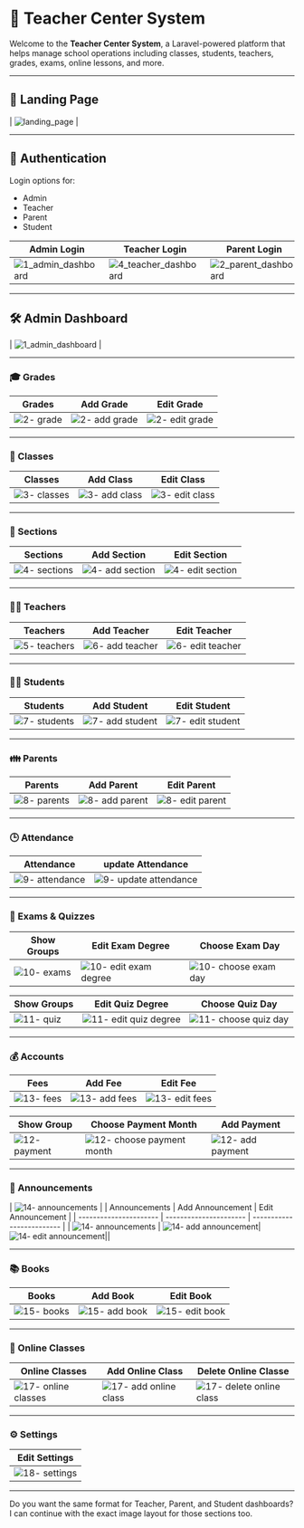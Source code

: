 # 🏫 Teacher Center System

Welcome to the **Teacher Center System**, a Laravel-powered platform that helps manage school operations including classes, students, teachers, grades, exams, online lessons, and more.

---

## 🚀 Landing Page

| ![landing_page](https://github.com/KareemShaban1/teacher-center-system/assets/42013687/ca76c149-c1a2-4fe6-9b06-b7cfc751244b) |

---

## 🔐 Authentication

Login options for:
- Admin
- Teacher
- Parent
- Student

| Admin Login            | Teacher Login             | Parent Login               | Student Login               |
| ---------------------- | ----------------------    | -------------------------  | -----------------------     |
| ![1_admin_dashboard](https://github.com/KareemShaban1/teacher-center-system/assets/42013687/7d509f05-f595-434f-bc0c-6ad5b4a455fc) | ![4_teacher_dashboard](https://github.com/KareemShaban1/teacher-center-system/assets/42013687/b3736533-20af-40a6-90da-8d089359d8f6)| ![2_parent_dashboard](https://github.com/KareemShaban1/teacher-center-system/assets/42013687/9948469b-bb31-40f3-942e-17a6e0faf6f9) | ![3_student_dashboard](https://github.com/KareemShaban1/teacher-center-system/assets/42013687/b9c21076-956a-4007-9300-b8860ca39d5b)|

---

## 🛠️ Admin Dashboard

| ![1_admin_dashboard](https://github.com/KareemShaban1/teacher-center-system/assets/42013687/66d3ffb6-c8b2-44ec-a357-01dbcfe01479) |

---

### 🎓 Grades

| Grades                 | Add Grade                 | Edit Grade                 |
| ---------------------- | ----------------------    | -------------------------  |
|  ![2- grade](https://github.com/KareemShaban1/teacher-center-system/assets/42013687/931a009c-9498-4be2-ad63-53f8b029f40c)  | ![2- add grade](https://github.com/KareemShaban1/teacher-center-system/assets/42013687/496ed51b-dea8-402d-ba01-c235af036610) | ![2- edit grade](https://github.com/KareemShaban1/teacher-center-system/assets/42013687/d6119ec0-d812-45ec-88b4-01f9455ed66a) |

---

### 🏫 Classes

| Classes                 | Add Class                 | Edit Class                 |
| ----------------------  | ----------------------    | -------------------------  |
| ![3- classes](https://github.com/KareemShaban1/teacher-center-system/assets/42013687/1cc36a25-0324-42f6-b94a-389adee726d4) | ![3- add class](https://github.com/KareemShaban1/teacher-center-system/assets/42013687/4e2ae7a9-ad82-4d7d-aea2-a75c40303fb1) | ![3- edit class](https://github.com/KareemShaban1/teacher-center-system/assets/42013687/84238d8e-4ddf-4d2c-b920-1034df991a16)|

---

### 👥 Sections

| Sections                 | Add Section                 | Edit Section                 |
| ----------------------   | ----------------------      | -------------------------    |
| ![4- sections](https://github.com/KareemShaban1/teacher-center-system/assets/42013687/22ec0093-78d0-4ae5-bb3c-c25ccc4deec2) | ![4- add section](https://github.com/KareemShaban1/teacher-center-system/assets/42013687/945ee048-72ca-44dc-ad42-000ca5c7fd48)  |  ![4- edit section](https://github.com/KareemShaban1/teacher-center-system/assets/42013687/76cebb7f-b9e4-4656-89f6-4300ee30b960)   |

---

### 👨‍🏫 Teachers

| Teachers                 | Add Teacher                 | Edit Teacher                 |
| ----------------------   | ----------------------      | -------------------------    |
| ![5- teachers](https://github.com/KareemShaban1/teacher-center-system/assets/42013687/5750c50f-d4d0-4404-b095-053a8ece2a67)|  ![6- add teacher](https://github.com/KareemShaban1/teacher-center-system/assets/42013687/f60f672f-527d-44d8-8a1a-c43f50bbeea3) | ![6- edit teacher](https://github.com/KareemShaban1/teacher-center-system/assets/42013687/528966a3-5780-4f5f-a0aa-4adbc675acdc) |

---

### 👨‍🎓 Students

| Students                 | Add Student                 | Edit Student                 |
| ----------------------   | ----------------------      | -------------------------    |
| ![7- students](https://github.com/KareemShaban1/teacher-center-system/assets/42013687/4301bf62-4b48-460e-9abb-2e68bf949696)|   ![7- add student](https://github.com/KareemShaban1/teacher-center-system/assets/42013687/a58f6c6d-7394-4444-ac8c-a61b4898996d) |  ![7- edit student](https://github.com/KareemShaban1/teacher-center-system/assets/42013687/f2146a79-3ae6-4321-80df-d31a13c7ce24)|

---

### 👪 Parents

| Parents                  | Add Parent                  | Edit Parent                  |
| ----------------------   | ----------------------      | -------------------------    |
| ![8- parents ](https://github.com/KareemShaban1/teacher-center-system/assets/42013687/c9c80040-5775-4233-b0a2-0a3d3fd2fc72)| ![8- add parent ](https://github.com/KareemShaban1/teacher-center-system/assets/42013687/d499c4a7-e071-4004-8581-ca88ca6e670a)| ![8- edit parent](https://github.com/KareemShaban1/teacher-center-system/assets/42013687/52cbe59a-e2b8-47b2-accc-b79cbd56ed5f)|

---

### 🕒 Attendance

| Attendance               | update Attendance           |
| ----------------------   | ----------------------      | 
| ![9- attendance ](https://github.com/KareemShaban1/teacher-center-system/assets/42013687/4a50343d-913b-4016-9442-35916be75301) | ![9- update attendance](https://github.com/KareemShaban1/teacher-center-system/assets/42013687/c3bce5ab-dc09-4e4b-9d5a-ef933fd642b6) |

---

### 📝 Exams & Quizzes

| Show Groups              | Edit Exam Degree            | Choose Exam Day              |
| ----------------------   | ----------------------      | -------------------------    |
| ![10- exams](https://github.com/KareemShaban1/teacher-center-system/assets/42013687/fb78296a-80c4-4009-8c7c-2a55c55bf7c7)|   ![10- edit exam degree](https://github.com/KareemShaban1/teacher-center-system/assets/42013687/c0caa795-6ad9-4529-b0da-9a6a80397808)|   ![10- choose exam day](https://github.com/KareemShaban1/teacher-center-system/assets/42013687/e6793de8-56ac-4663-af02-36d02cd2ba93)|

| Show Groups              | Edit Quiz Degree            | Choose Quiz Day              |
| ----------------------   | ----------------------      | -------------------------    |
| ![11- quiz](https://github.com/KareemShaban1/teacher-center-system/assets/42013687/d8d29e5a-89cb-4367-8353-863376fcf8ac)|  ![11- edit quiz degree](https://github.com/KareemShaban1/teacher-center-system/assets/42013687/68a9bf84-1330-495c-805a-f1a711f7e1cf) |  ![11- choose quiz day](https://github.com/KareemShaban1/teacher-center-system/assets/42013687/75388903-0070-4e87-ba1f-87146485db5e)|

---

### 💰 Accounts

| Fees                     | Add Fee                     | Edit Fee                     |
| ----------------------   | ----------------------      | -------------------------    |
| ![13- fees](https://github.com/KareemShaban1/teacher-center-system/assets/42013687/3fdfad9f-748a-40b2-b4c6-1d26f77ea15b) | ![13- add fees](https://github.com/KareemShaban1/teacher-center-system/assets/42013687/b31bc828-c056-4cd5-8131-485ef96baf5a) | ![13- edit fees](https://github.com/KareemShaban1/teacher-center-system/assets/42013687/8d6e97ac-a432-40a0-9dce-0cad8557f07c) |



| Show Group               | Choose Payment Month        | Add Payment                  |
| ----------------------   | ----------------------      | -------------------------    |
|  ![12- payment](https://github.com/KareemShaban1/teacher-center-system/assets/42013687/84ad7688-1ddb-4407-9180-ed5f4699d742) | ![12- choose payment month ](https://github.com/KareemShaban1/teacher-center-system/assets/42013687/7da86767-68df-45b3-8d47-d54f418911c9) |   ![12- add payment](https://github.com/KareemShaban1/teacher-center-system/assets/42013687/9cf6dde5-40cb-467a-8a66-2085517458c1)  |

---

### 📢 Announcements

| ![14- announcements](https://github.com/KareemShaban1/teacher-center-system/assets/42013687/f6ee898b-9aa7-4d3d-b93b-a4e9903f7024) |
| Announcements            | Add Announcement            | Edit Announcement            |
| ----------------------   | ----------------------      | -------------------------    |
| ![14- announcements](https://github.com/KareemShaban1/teacher-center-system/assets/42013687/f6ee898b-9aa7-4d3d-b93b-a4e9903f7024) |   ![14- add announcement](https://github.com/KareemShaban1/teacher-center-system/assets/42013687/824c73dc-e8d4-4623-9e45-152ab855d749)|   ![14- edit announcement](https://github.com/KareemShaban1/teacher-center-system/assets/42013687/71960101-7ff5-4555-a7b3-3a1af40e00db)||

---

### 📚 Books

| Books                    | Add Book                    | Edit Book                    |
| ----------------------   | ----------------------      | -------------------------    |
| ![15- books](https://github.com/KareemShaban1/teacher-center-system/assets/42013687/0487e08a-ac23-48f1-985c-0034b020f119) | ![15- add book](https://github.com/KareemShaban1/teacher-center-system/assets/42013687/7fa50772-3de9-41b6-b3f4-969900ee0247)  |![15- edit book](https://github.com/KareemShaban1/teacher-center-system/assets/42013687/0a0695c2-00a8-484e-a507-94a6c8ac1a08) |![4 profile](https://github.com/KareemShaban1/teacher-center-system/assets/42013687/99bc423e-5271-492f-8f29-473f89ab030b)
---

### 🎥 Online Classes

| Online Classes           | Add Online Class            | Delete Online Classe         |
| ----------------------   | ----------------------      | -------------------------    |
|  ![17- online classes](https://github.com/KareemShaban1/teacher-center-system/assets/42013687/624b0897-6b57-4b65-abd2-980bace2a330) | ![17- add online class](https://github.com/KareemShaban1/teacher-center-system/assets/42013687/2a483e23-b58c-4c88-914e-f87ebf53b094) |   ![17- delete online class](https://github.com/KareemShaban1/teacher-center-system/assets/42013687/4fa61380-5ebc-4541-8067-2fb48796863d) |

---

### ⚙️ Settings

| Edit Settings            | 
| ----------------------   | 
| ![18- settings](https://github.com/KareemShaban1/teacher-center-system/assets/42013687/add52e9d-805d-4240-bb10-0cf40e0c99d6) |

---

Do you want the same format for Teacher, Parent, and Student dashboards? I can continue with the exact image layout for those sections too.
